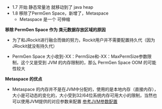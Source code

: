 * 1.7 开始 静态常量池 就移动到了 java heap
* 1.8 移除了PermGen Space，新增了，Metaspace
  * Metaspace 是一个 可伸缩

**移除 PermGen Space 作为 类元数据存放区域的原因**

* 为了和JRockit进行融合而做的努力，Rockit用户并不需要配置持久代（因为JRockit就没有持久代）

* PermGen Space 大小收到-XX：PermSize和-XX：MaxPermSize参数限制，这个又是受到 JVM 的内存限制的，那么 PermGen Space OOM 的可能性较大

**Metaspace 的优点**

* Metaspace 的内存并不是在JVM中分配的，使用的是本地内存（直接内存），大小是可动态的变化的，大小受到32/64位系统内存可用大小的限制，当然也可以使用JVM提供的对应参数来配置 [参考JVM参数配置](JVM调优参数.md)

  



